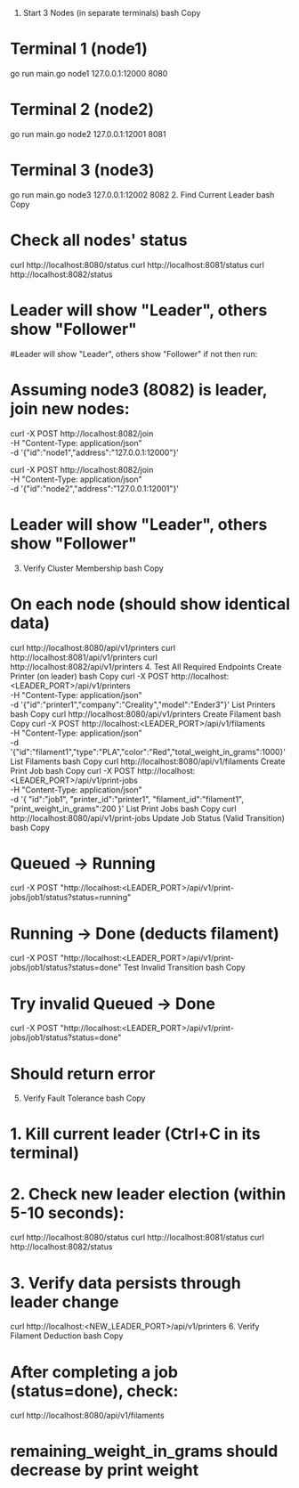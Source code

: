 1. Start 3 Nodes (in separate terminals)
bash
Copy
# Terminal 1 (node1)
go run main.go node1 127.0.0.1:12000 8080

# Terminal 2 (node2)
go run main.go node2 127.0.0.1:12001 8081

# Terminal 3 (node3)
go run main.go node3 127.0.0.1:12002 8082
2. Find Current Leader
bash
Copy
# Check all nodes' status
curl http://localhost:8080/status
curl http://localhost:8081/status 
curl http://localhost:8082/status

# Leader will show "Leader", others show "Follower"
#Leader will show "Leader", others show "Follower" if not then run:
# Assuming node3 (8082) is leader, join new nodes:
curl -X POST http://localhost:8082/join \
  -H "Content-Type: application/json" \
  -d '{"id":"node1","address":"127.0.0.1:12000"}'

curl -X POST http://localhost:8082/join \
  -H "Content-Type: application/json" \
  -d '{"id":"node2","address":"127.0.0.1:12001"}'
# Leader will show "Leader", others show "Follower"

3. Verify Cluster Membership
bash
Copy
# On each node (should show identical data)
curl http://localhost:8080/api/v1/printers
curl http://localhost:8081/api/v1/printers
curl http://localhost:8082/api/v1/printers
4. Test All Required Endpoints
Create Printer (on leader)
bash
Copy
curl -X POST http://localhost:<LEADER_PORT>/api/v1/printers \
  -H "Content-Type: application/json" \
  -d '{"id":"printer1","company":"Creality","model":"Ender3"}'
List Printers
bash
Copy
curl http://localhost:8080/api/v1/printers
Create Filament
bash
Copy
curl -X POST http://localhost:<LEADER_PORT>/api/v1/filaments \
  -H "Content-Type: application/json" \
  -d '{"id":"filament1","type":"PLA","color":"Red","total_weight_in_grams":1000}'
List Filaments
bash
Copy
curl http://localhost:8080/api/v1/filaments
Create Print Job
bash
Copy
curl -X POST http://localhost:<LEADER_PORT>/api/v1/print-jobs \
  -H "Content-Type: application/json" \
  -d '{
    "id":"job1",
    "printer_id":"printer1",
    "filament_id":"filament1",
    "print_weight_in_grams":200
  }'
List Print Jobs
bash
Copy
curl http://localhost:8080/api/v1/print-jobs
Update Job Status (Valid Transition)
bash
Copy
# Queued → Running
curl -X POST "http://localhost:<LEADER_PORT>/api/v1/print-jobs/job1/status?status=running"

# Running → Done (deducts filament)
curl -X POST "http://localhost:<LEADER_PORT>/api/v1/print-jobs/job1/status?status=done"
Test Invalid Transition
bash
Copy
# Try invalid Queued → Done
curl -X POST "http://localhost:<LEADER_PORT>/api/v1/print-jobs/job1/status?status=done"
# Should return error
5. Verify Fault Tolerance
bash
Copy
# 1. Kill current leader (Ctrl+C in its terminal)
# 2. Check new leader election (within 5-10 seconds):
curl http://localhost:8080/status
curl http://localhost:8081/status
curl http://localhost:8082/status

# 3. Verify data persists through leader change
curl http://localhost:<NEW_LEADER_PORT>/api/v1/printers
6. Verify Filament Deduction
bash
Copy
# After completing a job (status=done), check:
curl http://localhost:8080/api/v1/filaments
# remaining_weight_in_grams should decrease by print weight
